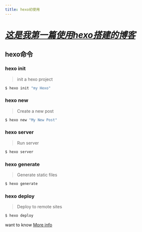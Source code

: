 ```yaml
---
title: hexo初使用
---
```

# [_这是我第一篇使用hexo搭建的博客_](http://localhost:4040/index/2017/11/30/first-use-hexo/)
 
## hexo命令

### hexo init
> init a hexo project
``` bash
$ hexo init "my Hexo"
```

### hexo new
> Create a new post
``` bash
$ hexo new "My New Post"
```

### hexo server
>  Run server
``` bash
$ hexo server
```

### hexo generate
> Generate static files
``` bash
$ hexo generate
```

### hexo deploy
> Deploy to remote sites
``` bash
$ hexo deploy
```

 want to know [More info](https://hexo.io/docs)